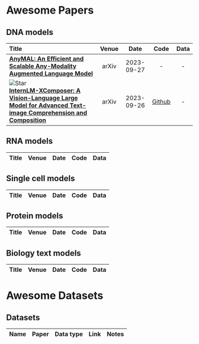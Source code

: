 # Awesome Papers

## DNA models
|  Title  |   Venue  |   Date   |   Code   |   Data   |
|:--------|:--------:|:--------:|:--------:|:--------:|
| [**AnyMAL: An Efficient and Scalable Any-Modality Augmented Language Model**](https://arxiv.org/pdf/2309.16058.pdf) | arXiv | 2023-09-27 | - | - |
| ![Star](https://img.shields.io/github/stars/InternLM/InternLM-XComposer.svg?style=social&label=Star) <br> [**InternLM-XComposer: A Vision-Language Large Model for Advanced Text-image Comprehension and Composition**](https://arxiv.org/pdf/2309.15112.pdf) <br> | arXiv | 2023-09-26 | [Github](https://github.com/InternLM/InternLM-XComposer) | - |


## RNA models
|  Title  |   Venue  |   Date   |   Code   |   Data   |
|:--------|:--------:|:--------:|:--------:|:--------:|


## Single cell models
|  Title  |   Venue  |   Date   |   Code   |   Data   |
|:--------|:--------:|:--------:|:--------:|:--------:|

## Protein models
|  Title  |   Venue  |   Date   |   Code   |   Data   |
|:--------|:--------:|:--------:|:--------:|:--------:|

## Biology text models
|  Title  |   Venue  |   Date   |   Code   |   Data   |
|:--------|:--------:|:--------:|:--------:|:--------:|


# Awesome Datasets

## Datasets
|  Name   |   Paper  |   Data type   |   Link   |   Notes   |
|:--------|:--------:|:--------:|:--------:|:--------:|
